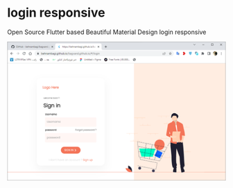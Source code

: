 # login responsive
Open Source Flutter based Beautiful Material Design login responsive

![alt text](https://github.com/behnambagi/bagvand.github.io/blob/main/assets/assets/images/DesktopWeb.png?raw=true)
